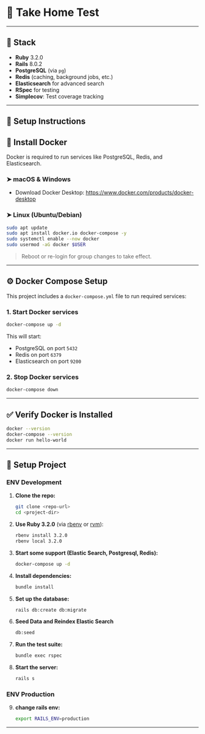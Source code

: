 # 📝 Take Home Test

---

## 🧱 Stack
- **Ruby** 3.2.0
- **Rails** 8.0.2
- **PostgreSQL** (via `pg`)
- **Redis** (caching, background jobs, etc.)
- **Elasticsearch** for advanced search
- **RSpec** for testing
- **Simplecov**: Test coverage tracking

---

## 🔧 Setup Instructions


## 🐳 Install Docker

Docker is required to run services like PostgreSQL, Redis, and Elasticsearch.

### ➤ macOS & Windows

- Download Docker Desktop:
  https://www.docker.com/products/docker-desktop

### ➤ Linux (Ubuntu/Debian)

```bash
sudo apt update
sudo apt install docker.io docker-compose -y
sudo systemctl enable --now docker
sudo usermod -aG docker $USER
```

> Reboot or re-login for group changes to take effect.

---

## ⚙️ Docker Compose Setup

This project includes a `docker-compose.yml` file to run required services:

### 1. Start Docker services

```bash
docker-compose up -d
```

This will start:
- PostgreSQL on port `5432`
- Redis on port `6379`
- Elasticsearch on port `9200`

### 2. Stop Docker services

```bash
docker-compose down
```

---

## ✅ Verify Docker is Installed

```bash
docker --version
docker-compose --version
docker run hello-world
```

---

## 💎 Setup Project
### ENV Development
1. **Clone the repo:**
   ```bash
   git clone <repo-url>
   cd <project-dir>
   ```

2. **Use Ruby 3.2.0** (via [rbenv](https://github.com/rbenv/rbenv) or [rvm](https://rvm.io/)):
   ```bash
   rbenv install 3.2.0
   rbenv local 3.2.0
   ```

3.  **Start some support (Elastic Search, Postgresql, Redis):**
      ```bash
      docker-compose up -d
      ```

4. **Install dependencies:**
   ```bash
   bundle install
   ```

5. **Set up the database:**
   ```bash
   rails db:create db:migrate
   ```

6. **Seed Data and Reindex Elastic Search**
   ```bash
   db:seed
   ```

7. **Run the test suite:**
   ```bash
   bundle exec rspec
   ```

8. **Start the server:**
   ```bash
   rails s
   ```
### ENV Production
9. **change rails env:**
   ```bash
   export RAILS_ENV=production
   ```
---
